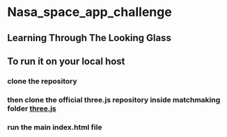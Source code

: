 # Nasa_space_app_challenge

## Learning Through The Looking Glass

## To run it on your local host

### clone the repository
### then clone the official three.js repository inside matchmaking folder <a href="https://github.com/mrdoob/three.js" target="_blank">three.js</a>
### run the main index.html file
